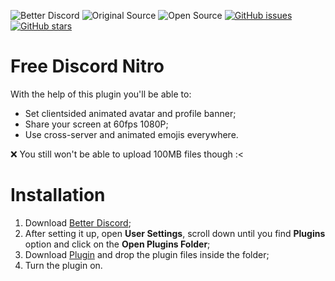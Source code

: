 ![Better Discord](https://img.shields.io/static/v1?label=Better%20Discord&message=v1.2.1&style=flat&color=ffcadf&logo=discord&logoColor=pink) ![Original Source](https://img.shields.io/static/v1?label=Origin%20Source&message=respecting&style=flat&color=ffcadf&logo=github&logoColor=pink) ![Open Source](https://img.shields.io/static/v1?label=Open%20Source&message=❤&style=flat&color=pink) [![GitHub issues](https://img.shields.io/github/issues/Shimoro-Rune/NitroPerks?color=success&logo=github&style=social)](https://github.com/Shimoro-Rune/NitroPerks/issues) [![GitHub stars](https://img.shields.io/github/stars/Shimoro-Rune/NitroPerks?style=social)](https://github.com/Shimoro-Rune/NitroPerks/stargazers)

# Free Discord Nitro
With the help of this plugin you'll be able to:
* Set clientsided animated avatar and profile banner;
* Share your screen at 60fps 1080P;
* Use cross-server and animated emojis everywhere.

:x: You still won't be able to upload 100MB files though :<
<br>
# Installation 
1. Download [Better Discord](https://betterdiscord.app);
2. After setting it up, open **User Settings**, scroll down until you find **Plugins** option and click on the **Open Plugins Folder**;
3. Download [Plugin](https://github.com/Calatop/Free-Discord-Nitro/releases/tag/0.69) and drop the plugin files inside the folder;
4. Turn the plugin on.
